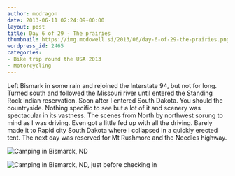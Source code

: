 ```yaml
---
author: mcdragon
date: 2013-06-11 02:24:09+00:00
layout: post
title: Day 6 of 29 - The prairies
thumbnail: https://img.mcdowell.si/2013/06/day-6-of-29-the-prairies.png
wordpress_id: 2465
categories:
- Bike trip round the USA 2013
- Motorcycling
---
```


Left Bismark in some rain and rejoined the Interstate 94, but not for long. Turned south and followed the Missouri river until entered the Standing Rock indian reservation. Soon after I entered South Dakota. You should the countryside. Nothing specific to see but a lot of it and scenery was spectacular in its vastness. The scenes from North by northwest sorung to mind as I was driving. Even got a little fed up with all the driving. Barely made it to Rapid city South Dakota where I collapsed in a quickly erected tent.
The next day was reserved for Mt Rushmore and the Needles highway.

![Camping in Bismarck, ND](https://img.mcdowell.si/2013/06/wpid-20130609_210353-1.jpg "Camping in Bismarck, ND")

![Camping in Bismarck, ND, just before checking in](https://img.mcdowell.si/2013/06/wpid-20130610_173143-1.jpg "Camping in Bismarck, ND, just before checking in. I remember taking this photo just to take my number plate down as I was asked about it at every campsite")


